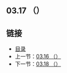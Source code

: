 ## 03.17 （）


## 链接
* [目录](https://github.com/alpha2018/go-zh/blob/master/tour/directory.md)
* 上一节：[03.16 （）](https://github.com/alpha2018/go-zh/blob/master/tour/03.16.md)
* 下一节：[03.18 （）](https://github.com/alpha2018/go-zh/blob/master/tour/03.18.md)
